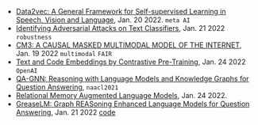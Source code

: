 
- [Data2vec: A General Framework for Self-supervised Learning in Speech, Vision and Language](https://ai.facebook.com/research/data2vec-a-general-framework-for-self-supervised-learning-in-speech-vision-and-language), Jan. 20 2022. `meta AI`
- [Identifying Adversarial Attacks on Text Classifiers](https://arxiv.org/pdf/2201.08555.pdf), Jan. 21 2022 `robustness`
- [CM3: A CAUSAL MASKED MULTIMODAL MODEL OF THE INTERNET](https://arxiv.org/pdf/2201.07520.pdf), Jan. 19 2022 `multimodal` `FAIR`
- [Text and Code Embeddings by Contrastive Pre-Training](https://arxiv.org/pdf/2201.10005.pdf), Jan. 24 2022 `OpenAI`
- [QA-GNN: Reasoning with Language Models and Knowledge Graphs for Question Answering](https://cs.stanford.edu/~jure/pubs/qagnn-naacl21.pdf), `naacl2021`
- [Relational Memory Augmented Language Models](https://arxiv.org/pdf/2201.09680.pdf), Jan. 24 2022.
- [GreaseLM: Graph REASoning Enhanced Language Models for Question Answering](https://arxiv.org/abs/2201.08860), Jan. 21 2022 [code](https://github.com/snap-stanford/GreaseLM)
